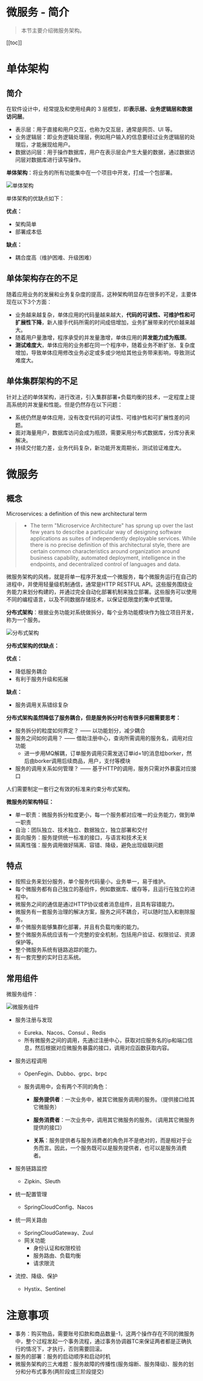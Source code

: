 # 微服务 - 简介

> 本节主要介绍微服务架构。

[[toc]]

# 单体架构

## 简介

在软件设计中，经常提及和使用经典的 3 层模型，即**表示层、业务逻辑层和数据访问层**。

* 表示层：用于直接和用户交互，也称为交互层，通常是网页、UI 等。
* 业务逻辑层：即业务逻辑处理层，例如用户输入的信息要经过业务逻辑层的处理后，才能展现给用户。
* 数据访问层：用于操作数据库，用户在表示层会产生大量的数据，通过数据访问层对数据库进行读写操作。

**单体架构**：将业务的所有功能集中在一个项目中开发，打成一个包部署。

![单体架构](/_images/micro-services/frame/微服务架构/单体架构.png)

单体架构的优缺点如下：

**优点：**

- 架构简单
- 部署成本低

**缺点：**

- 耦合度高（维护困难、升级困难）

## 单体架构存在的不足

随着应用业务的发展和业务复杂度的提高，这种架构明显存在很多的不足，主要体现在以下3个方面：

* 业务越来越复杂，单体应用的代码量越来越大，**代码的可读性、可维护性和可扩展性下降**，新人接手代码所需的时间成倍增加，业务扩展带来的代价越来越大。
* 随着用户量激增，程序承受的并发量激增，单体应用的**并发能力成为瓶颈**。
* **测试难度大**，单体应用的业务都在同一个程序中，随着业务不断扩张、复杂度增加，导致单体应用修改业务必定或多或少地给其他业务带来影响，导致测试难度大。

## 单体集群架构的不足

针对上述的单体架构，进行改进，引入集群部署+负载均衡的技术，一定程度上提高系统的并发量和性能。但是仍然存在以下问题：

* 系统仍然是单体应用，没有改变代码的可读性、可维护性和可扩展性差的问题。
* 面对海量用户，数据库访问会成为瓶颈，需要采用分布式数据库，分库分表来解决。
* 持续交付能力差，业务代码复杂，新功能开发周期长，测试验证难度大。

# 微服务

## 概念

Microservices: a definition of this new architectural term

> * The term "Microservice Architecture" has sprung up over the last few years to describe a particular way of designing software applications as suites of independently deployable services. While there is no precise definition of this architectural style, there are certain common characteristics around organization around business capability, automated deployment, intelligence in the endpoints, and decentralized control of languages and data.

微服务架构的风格，就是将单一程序开发成一个微服务，每个微服务运行在自己的进程中，并使用轻量级机制通信，通常是HTTP RESTFUL API。这些服务围绕业务能力来划分构建的，并通过完全自动化部署机制来独立部署。这些服务可以使用不同的编程语言，以及不同数据存储技术，以保证低限度的集中式管理。

**分布式架构**：根据业务功能对系统做拆分，每个业务功能模块作为独立项目开发，称为一个服务。

![分布式架构](/_images/micro-services/frame/微服务架构/分布式架构.png)

**分布式架构的优缺点：**

**优点：**

- 降低服务耦合
- 有利于服务升级和拓展

**缺点：**

- 服务调用关系错综复杂



**分布式架构虽然降低了服务耦合，但是服务拆分时也有很多问题需要思考：**

- 服务拆分的粒度如何界定？ ——  以功能划分，减少耦合
- 服务之间如何调用？  ——  借助注册中心，查询所需调用的服务名，调用对应功能
  - 进一步用MQ解耦，订单服务调用只需发送订单id=1的消息给borker，然后由borker调用后续商品，用户，支付等模块
- 服务的调用关系如何管理？ —— 基于HTTP的调用，服务只需对外暴露对应接口

人们需要制定一套行之有效的标准来约束分布式架构。



**微服务的架构特征：**

- 单一职责：微服务拆分粒度更小，每一个服务都对应唯一的业务能力，做到单一职责
- 自治：团队独立、技术独立、数据独立，独立部署和交付
- 面向服务：服务提供统一标准的接口，与语言和技术无关
- 隔离性强：服务调用做好隔离、容错、降级，避免出现级联问题

## 特点

* 按照业务来划分服务，单个服务代码量小，业务单一，易于维护。
* 每个微服务都有自己独立的基组件，例如数据库、缓存等，且运行在独立的进程中。
* 微服务之间的通信是通过HTTP协议或者消息组件，且具有容错能力。
* 微服务有一套服务治理的解决方案，服务之间不耦合，可以随时加入和剔除服务。
* 单个微服务能够集群化部署，并且有负载均衡的能力。
* 整个微服务系统应该有一个完整的安全机制，包括用户验证、权限验证、资源保护等。
* 整个微服务系统有链路追踪的能力。
* 有一套完整的实时日志系统。

## 常用组件

微服务组件：

![微服务组件](/_images/micro-services/frame/微服务架构/微服务组件.png)

* 服务注册与发现

  * Eureka、Nacos、Consul 、Redis
  * 所有微服务之间的调用，先通过注册中心，获取对应服务名的ip和端口信息，然后根据对应微服务暴露的接口，调用对应函数获取内容。

* 服务远程调用

  * OpenFegin、Dubbo、grpc、brpc

  * 服务调用中，会有两个不同的角色：

    * **服务提供者**：一次业务中，被其它微服务调用的服务。（提供接口给其它微服务）

    * **服务消费者**：一次业务中，调用其它微服务的服务。（调用其它微服务提供的接口）
    * **关系**：服务提供者与服务消费者的角色并不是绝对的，而是相对于业务而言。因此，一个服务既可以是服务提供者，也可以是服务消费者。

* 服务链路监控

  * Zipkin、Sleuth

* 统一配置管理

  * SpringCloudConfig、Nacos

* 统一网关路由

  * SpringCloudGateway、Zuul
  * 网关功能
    * 身份认证和权限校验
    * 服务路由、负载均衡
    * 请求限流

* 流控、降级、保护

  * Hystix、Sentinel


# 注意事项

* 事务：购买物品，需要账号扣款和商品数量-1，这两个操作存在不同的微服务中，整个过程发起一个事务流程，通过事务协调器TC来保证两者都是正确执行的情况下，才执行，否则需要回滚。
* 服务的部署：服务的启动顺序和启动时机
* 微服务架构的三大难题：服务故障的传播性(服务熔断、服务降级)、服务的划分和分布式事务(两阶段或三阶段提交)

